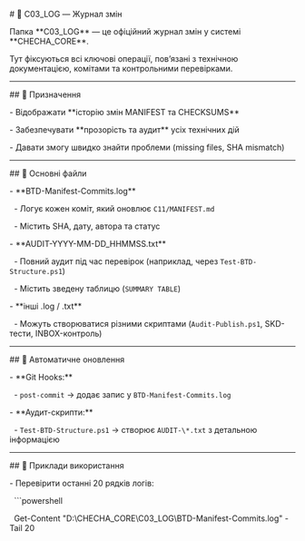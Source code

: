 \# 📑 C03\_LOG — Журнал змін



Папка \*\*C03\_LOG\*\* — це офіційний журнал змін у системі \*\*CHECHA\_CORE\*\*.  

Тут фіксуються всі ключові операції, пов’язані з технічною документацією, комітами та контрольними перевірками.



---



\## 🔹 Призначення



\- Відображати \*\*історію змін MANIFEST та CHECKSUMS\*\*  

\- Забезпечувати \*\*прозорість та аудит\*\* усіх технічних дій  

\- Давати змогу швидко знайти проблеми (missing files, SHA mismatch)  



---



\## 🔹 Основні файли



\- \*\*BTD-Manifest-Commits.log\*\*  

&nbsp; - Логує кожен коміт, який оновлює `C11/MANIFEST.md`  

&nbsp; - Містить SHA, дату, автора та статус  



\- \*\*AUDIT-YYYY-MM-DD\_HHMMSS.txt\*\*  

&nbsp; - Повний аудит під час перевірок (наприклад, через `Test-BTD-Structure.ps1`)  

&nbsp; - Містить зведену таблицю (`SUMMARY TABLE`)  



\- \*\*інші .log / .txt\*\*  

&nbsp; - Можуть створюватися різними скриптами (`Audit-Publish.ps1`, SKD-тести, INBOX-контроль)  



---



\## 🔹 Автоматичне оновлення



\- \*\*Git Hooks:\*\*  

&nbsp; - `post-commit` → додає запис у `BTD-Manifest-Commits.log`  

\- \*\*Аудит-скрипти:\*\*  

&nbsp; - `Test-BTD-Structure.ps1` → створює `AUDIT-\*.txt` з детальною інформацією  



---



\## 🔹 Приклади використання



\- Перевірити останні 20 рядків логів:

&nbsp; ```powershell

&nbsp; Get-Content "D:\\CHECHA\_CORE\\C03\_LOG\\BTD-Manifest-Commits.log" -Tail 20



